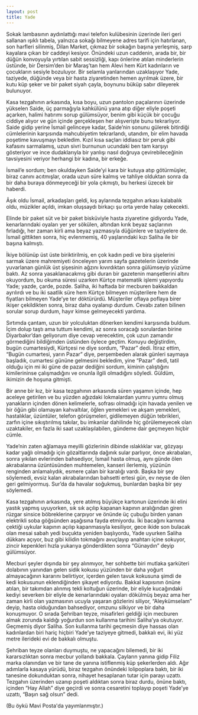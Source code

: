 ```yaml
---
layout: post
title: Yade
---
```



Sokak lambasının aydınlattığı mavi telefon kulübesinin üzerinde ileri geri sallanan ışıklı tabela, yalnızca sokağı bilmeyene adres tarifi için hatırlanan, son harfleri silinmiş, Dilan Market, çıkmaz bir sokağın başına yerleşmiş, sarp kayalara çıkan bir caddeyi kesiyor. Önündeki uzun caddenin, arada bir, bir düğün konvoyuyla yırtılan sabit sessizliği, kapı önlerine atılan minderlerin üstünde, bir Dersim’den bir Maraş’tan hem Alevi hem Kürt kadınların ve çocukların sesiyle bozuluyor. Bir selamla yanlarından uzaklaşıyor Yade, taziyede, düğünde veya bir hasta ziyaretinden hemen ayrılmak üzere, bir kutu küp şeker ve bir paket siyah çayla, boynunu büküp sabır dileyerek bulunuyor.

Kasa tezgahının arkasında, kısa boyu, uzun pantolon paçalarının üzerinde yükselen Saide, üç parmağıyla kahkülünü yana atıp diğer eliyle poşeti açarken, halimi hatırımı sorup gülümsüyor, benim gibi küçük bir çocuğu ciddiye alıyor ve gün içinde gerçekleşen her alışverişte bunu tekrarlıyor. Saide gidip yerine İsmail gelinceye kadar, Saide’nin sonunu gülerek bitirdiği cümlelerinin karşısında mahcubiyetim tekrarlandı, utandım, bir elim havada poşetime kavuşmayı bekledim. Kızıl kısa saçları iddiasız bir peruk gibi kafasını sarmalamış, uzun sivri burnunun ucundaki ben tam karşıyı gösteriyor ve ince dudaklarıyla bir yanlışı nasıl doğruya çevirebileceğinin tavsiyesini veriyor herhangi bir kadına, bir erkeğe.

İsmail’e sordum; ben okuldayken Saide’yi kara bir kutuya atıp götürmüşler, biraz canını acıtmışlar, orada uzun süre kalmış ve tahliye olduktan sonra da bir daha buraya dönmeyeceği bir yola çıkmıştı, bu herkesi üzecek bir haberdi.

Âşık oldu İsmail, arkadaşları geldi, kış aylarında tezgahın arkası kalabalık oldu, müzikler açıldı, imkan oluşsaydı birkaçı şu orta yerde halay çekecekti.

Elinde bir paket süt ve bir paket bisküviyle hasta ziyaretine gidiyordu Yade, kenarlarındaki oyaları yer yer sökülen, altından kırık beyaz saçlarının fırladığı, her zaman kirli ama beyaz yazmasıyla düğünlere ve taziyelere de. İsmail gittikten sonra, hiç evlenmemiş, 40 yaşlarındaki kızı Saliha ile bir başına kalmıştı.

İkiye bölünüp üst üste biriktirilmiş, en çok kadın pedi ve bira şişelerini sarmak üzere mahremiyeti önceleyen yarım sayfa gazetelerin üzerinde yuvarlanan günlük üst şişesinin ağzını kıvırdıktan sonra gülümseyip yüzüme baktı. Az sonra yasaklanacakmış gibi duran bir gazetenin manşetlerini altını okuyordum, bu okuma süresi uzarken Kürtçe matematik işlemi yapıyordu Yade; yazde, çarde, pozde. Saliha, iki haftada bir mecburen bakkaldan ayrılırdı ve bu iki saatlik süre hem Kürtçe bilmeyen müşterilere hem de fiyatları bilmeyen Yade’ye ter döktürürdü. Müşteriler oflaya poflaya birer ikişer çekildikten sonra, biraz daha oyalanıp durdum. Cevabı zaten bilinen sorular sorup durdum, hayır kimse gelmeyecekti yardıma.

Sırtımda çantam, uzun bir yolculuktan dönerken kendimi karşısında buldum. İçim dolup taştı ama tuttum kendimi, az sonra soracağı sorulardan birine Diyarbakır’dan geliyorum diye cevap verecektim, çok uzun zamandır görmediğini bildiğimden üstünden öylece geçtim. Konuyu değiştirdim, bugün cumartesiydi, Kürtçesi ne diye sordum, “Pazar” dedi. İtiraz ettim, “Bugün cumartesi, yarın Pazar” diye, perşembeden alarak günleri saymaya başladık, cumartesi gününe gelmesini bekledim, yine “Pazar” dedi, tatil olduğu için mi iki güne de pazar dediğini sordum, kiminin çalıştığını kimilerininse çalışmadığını ve onunla ilgili olmadığını söyledi. Güldüm, ikimizin de hoşuna gitmişti.

Bir anne bir kız, bir kasa tezgahının arkasında süren yaşamın içinde, hep aceleye getirilen ve bu yüzden ağızdaki lokmalardan yumru yumru olmuş yanakların içinden dönen kelimelerle, sofrası olmadığı için havada yenilen ve bir öğün gibi olamayan kahvaltılar, öğlen yemekleri ve akşam yemekleri, hastalıklar, üzüntüler, telefon görüşmeleri, gidilemeyen düğün tebrikleri, zarfın içine sıkıştırılmış takılar, bu imkanlar dahilinde hiç görülemeyecek olan uzaktakiler, en fazla iki saat uzaklaşılabilen, gündeme dair geçmeyen hiçbir cümle.

Yade’nin zaten ağlamaya meyilli gözlerinin dibinde ıslaklıklar var, gözyaşı kadar yağlı olmadığı için gözaltlarında dağınık sular parlıyor, önce akrabaları, sonra yıkılan evlerinden bahsediyor, İsmail hasta olmuş, aynı günde ölen akrabalarına üzüntüsünden muhtemelen, kanseri ilerlemiş, yüzünün renginden anlamalıydık, esmere çalan bir karalığı vardı. Başka bir şey söylemedi, evsiz kalan akrabalarından bahsetti ertesi gün, ev neyse de ölen geri gelmiyormuş. Sur’da da havalar soğukmuş, bunlardan başka bir şey söylemedi.

Kasa tezgahının arkasında, yere atılmış büyükçe kartonun üzerinde iki elini yastık yapmış uyuyorken, sık sık açılıp kapanan kapının aralığından giren rüzgar sinsice böbreklerine çarpıyor ve önünde üç çubuğu birden yanan elektrikli soba göğsünden aşağısına fayda etmiyordu. İki bacağını karnına çektiği uykular kapının açılıp kapanmasıyla kesiliyor, gece ikide son bulacak olan mesai sabah yedi buçukta yeniden başlıyordu, Yade uyurken Saliha dükkanı açıyor, buz gibi kilidin tokmağını avuçlayıp anahtarı içine sokuyor, zincir kepenkleri hızla yukarıya gönderdikten sonra “Günaydın” deyip gülümsüyor.

Mecburi şeyler dışında bir şey alınmıyor, her sohbette biri mutlaka şarküteri dolabının yanından gelen sidik kokusu yüzünden bir daha yoğurt almayacağının kararını belirtiyor, içerden gelen tavuk kokusuna şimdi de kedi kokusunun eklendiğinden şikayet ediyordu. Bakkal kapısının önüne atılan, bir takımdan alınmış tekli koltuğun üzerinde, bir eliyle kucağındaki kediyi severken bir eliyle de kenarlarındaki oyaları dökülmüş beyaz ama her zaman kirli olan yazmasının ucuyla yaşaran gözlerini siliyor, “Aleykümselam” deyip, hasta olduğundan bahsediyor, omzunu silkiyor ve bir daha konuşmuyor. O sırada Şehriban teyze, misafirleri geldiği için mecburen almak zorunda kaldığı yoğurdun son kullanma tarihini Saliha’ya okutuyor.\
Geçmemiş diyor Saliha. Son kullanma tarihi geçmesin diye hassas olan kadınlardan biri hariç hiçbiri Yade’ye taziyeye gitmedi, bakkalı evi, iki yüz metre ilerideki evi de bakkalı olmuştu.

Şehriban teyze olanları duymuştu, ne yapacağını bilemedi, bir iki kararsızlıktan sonra mecbur yollandı bakkala. Çayların yanına gidip Filiz marka olanından ve bir tane de yanına istiflenmiş küp şekerlerden aldı. Ağır adımlarla kasaya yürüdü, biraz tezgahın önündeki lolipoplara baktı, bir iki tanesine dokunduktan sonra, nihayet hesaplanan tutar için parayı uzattı. Tezgahın üzerinden uzanıp poşeti aldıktan sonra biraz durdu, önüne baktı, içinden “Hay Allah” diye geçirdi ve sonra cesaretini toplayıp poşeti Yade’ye uzattı, “Başın sağ olsun” dedi.



(Bu öykü Mavi Posta'da yayımlanmıştır.)
